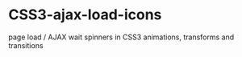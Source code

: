 CSS3-ajax-load-icons
====================

page load / AJAX wait spinners in CSS3 animations, transforms and transitions
